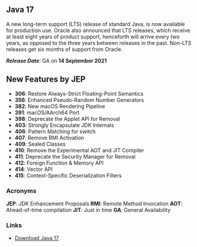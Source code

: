 
## Java 17
A new long-term support (LTS) release of standard Java, is now available for production use. 
Oracle also announced that LTS releases, which receive at least eight years of product support, henceforth will arrive every two years, as opposed to the three years between releases in the past. Non-LTS releases get six months of support from Oracle.

***Release Date***: GA on **14 September 2021**
  
## New Features by JEP
- **306**: Restore Always-Strict Floating-Point Semantics
- **356**: Enhanced Pseudo-Random Number Generators
- **382**: New macOS Rendering Pipeline
- **391**: macOS/AArch64 Port
- **398**: Deprecate the Applet API for Removal
- **403**: Strongly Encapsulate JDK Internals
- **406**: Pattern Matching for switch
- **407**: Remove RMI Activation
- **409**: Sealed Classes
- **410**: Remove the Experimental AOT and JIT Compiler
- **411**: Deprecate the Security Manager for Removal
- **412**: Foreign Function & Memory API
- **414**: Vector API
- **415**: Context-Specific Deserialization Filters


### Acronyms
**JEP**: JDK Enhancement Proposals
**RMI**: Remote Method Invocation
**AOT**: Ahead-of-time compilation
**JIT**: Just in time
**GA**: General Availability
  
### Links
- [Download Java 17](https://www.oracle.com/java/technologies/javase/jdk17-archive-downloads.html)

